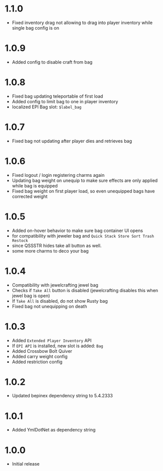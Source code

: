 # 1.1.0
- Fixed inventory drag not allowing to drag into player inventory while single bag config is on

# 1.0.9
- Added config to disable craft from bag

# 1.0.8
- Fixed bag updating teleportable of first load
- Added config to limit bag to one in player inventory
- localized EPI Bag slot: `$label_bag`

# 1.0.7
- Fixed bag not updating after player dies and retrieves bag

# 1.0.6
- Fixed logout / login registering charms again
- Updating bag weight on unequip to make sure effects are only applied while bag is equipped
- Fixed bag weight on first player load, so even unequipped bags have corrected weight

# 1.0.5 
- Added on-hover behavior to make sure bag container UI opens
- for compatibility with jeweler bag and `Quick Stack Store Sort Trash Restock`
- since QSSSTR hides take all button as well.
- some more charms to deco your bag

# 1.0.4
- Compatibility with jewelcrafting jewel bag
- Checks if `Take All` button is disabled (jewelcrafting disables this when jewel bag is open)
- If `Take All` is disabled, do not show Rusty bag
- Fixed bag not unequipping on death

# 1.0.3
- Added `Extended Player Inventory` API
- If `EPI API` is installed, new slot is added: `Bag`
- Added Crossbow Bolt Quiver
- Added carry weight config
- Added restriction config

# 1.0.2
- Updated bepinex dependency string to 5.4.2333

# 1.0.1
- Added YmlDotNet as dependency string

# 1.0.0
- Initial release
